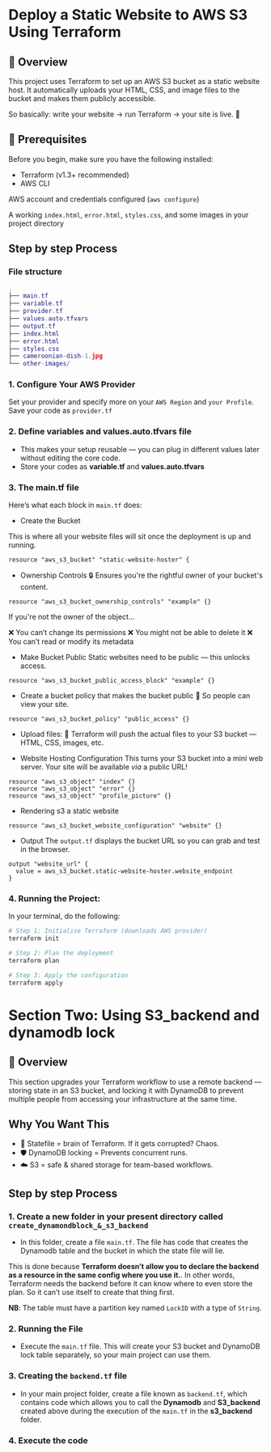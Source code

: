 
# Deploy a Static Website to AWS S3 Using Terraform

## 📌 Overview  
This project uses Terraform to set up an AWS S3 bucket as a static website host. It automatically uploads your HTML, CSS, and image files to the bucket and makes them publicly accessible.  

So basically: write your website → run Terraform → your site is live. 🚀  

## 🧰 Prerequisites  
Before you begin, make sure you have the following installed:  

- Terraform (v1.3+ recommended)  
- AWS CLI  

AWS account and credentials configured (`aws configure`)  

A working `index.html`, `error.html`, `styles.css`, and some images in your project directory  

## Step by step Process  

### File structure 
```lua
.
├── main.tf
├── variable.tf
├── provider.tf
├── values.auto.tfvars
├── output.tf
├── index.html
├── error.html
├── styles.css
├── cameroonian-dish-1.jpg
└── other-images/
```
### 1. Configure Your AWS Provider
Set your provider and specify more on your ```AWS Region``` and ```your Profile```. Save your code as ```provider.tf```

### 2. Define variables and values.auto.tfvars file
- This makes your setup reusable — you can plug in different values later without editing the core code.
- Store your codes as **variable.tf** and **values.auto.tfvars**

### 3. The main.tf file
Here’s what each block in ```main.tf``` does:

- Create the Bucket

This is where all your website files will sit once the deployment is up and running.
```hcl
resource "aws_s3_bucket" "static-website-hoster" {
```

- Ownership Controls
🔒 Ensures you're the rightful owner of your bucket's content.

```hcl
resource "aws_s3_bucket_ownership_controls" "example" {}
```

If you're not the owner of the object...

❌ You can’t change its permissions
❌ You might not be able to delete it
❌ You can’t read or modify its metadata

-  Make Bucket Public
Static websites need to be public — this unlocks access.

```hcl
resource "aws_s3_bucket_public_access_block" "example" {}
```

- Create a bucket policy that makes the bucket public
👀 So people can view your site.

```hcl
resource "aws_s3_bucket_policy" "public_access" {}
```
- Upload files:
📂 Terraform will push the actual files to your S3 bucket — HTML, CSS, images, etc.

- Website Hosting Configuration
This turns your S3 bucket into a mini web server. Your site will be available *via* a public URL!

```hcl
resource "aws_s3_object" "index" {}
resource "aws_s3_object" "error" {}
resource "aws_s3_object" "profile_picture" {}
```

- Rendering s3 a static website

```hcl
resource "aws_s3_bucket_website_configuration" "website" {}
```

- Output
The ```output.tf``` displays the bucket URL so you can grab and test in the browser.

```hcl
output "website_url" {
  value = aws_s3_bucket.static-website-hoster.website_endpoint
}
```

### 4. Running the Project:
In your terminal, do the following:

```bash
# Step 1: Initialise Terraform (downloads AWS provider)
terraform init

# Step 2: Plan the deployment
terraform plan 

# Step 3: Apply the configuration
terraform apply 
```

# Section Two: Using S3_backend and dynamodb lock

## 🧭 Overview
This section upgrades your Terraform workflow to use a remote backend — storing state in an S3 bucket, and locking it with DynamoDB to prevent multiple people from accessing your infrastructure at the same time.

## Why You Want This
- 🧠 Statefile = brain of Terraform. If it gets corrupted? Chaos.
- 🛡️ DynamoDB locking = Prevents concurrent runs.
- ☁️ S3 = safe & shared storage for team-based workflows.

## Step by step Process

### 1. Create a new folder in your present directory called ```create_dynamondblock_&_s3_backend```
- In this folder, create a file ```main.tf```. The file has code that creates the Dynamodb table and the bucket in which the state file will lie.

This is done because **Terraform doesn’t allow you to declare the backend as a resource in the same config where you use it.**. In other words, Terraform needs the backend before it can know where to even store the plan. So it can’t use itself to create that thing first.

**NB**: The table must have a partition key named ```LockID``` with a type of ```String```. 

### 2. Running the File 
- Execute the ```main.tf``` file. This will create your S3 bucket and DynamoDB lock table separately, so your main project can use them. 

### 3. Creating the ```backend.tf``` file
- In your main project folder, create a file known as ```backend.tf```, which contains code which allows you to call the **Dynamodb** and **S3_backend** created above during the execution of the ```main.tf``` in the **s3_backend** folder.

### 4. Execute the code
